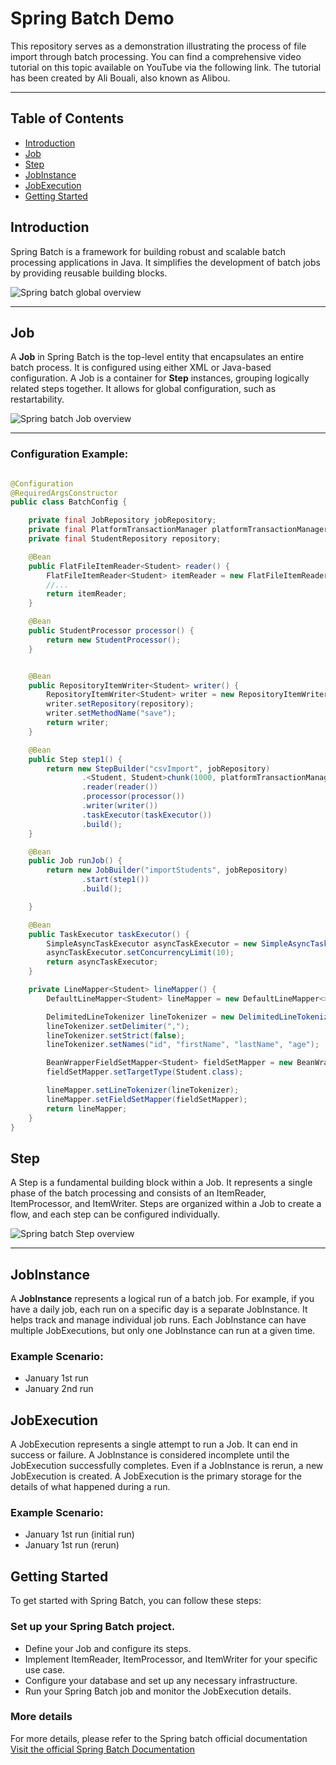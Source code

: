 # Spring Batch Demo

This repository serves as a demonstration illustrating the process of file import through batch processing. You can find
a comprehensive video tutorial on this topic available on YouTube via the following link. The tutorial has been created
by Ali Bouali, also known as Alibou.

---

## Table of Contents

- [Introduction](#introduction)
- [Job](#job)
- [Step](#step)
- [JobInstance](#jobinstance)
- [JobExecution](#jobexecution)
- [Getting Started](#getting-started)

## Introduction

Spring Batch is a framework for building robust and scalable batch processing applications in Java. It simplifies the
development of batch jobs by providing reusable building blocks.

![Spring batch global overview](./spring_batch_global_overview.png)

---

## Job

A **Job** in Spring Batch is the top-level entity that encapsulates an entire batch process. It is configured using
either XML or Java-based configuration. A Job is a container for **Step** instances, grouping logically related steps
together. It allows for global configuration, such as restartability.

![Spring batch Job overview](./spring_batch_job_overview.png)

---

### Configuration Example:

```java

@Configuration
@RequiredArgsConstructor
public class BatchConfig {

    private final JobRepository jobRepository;
    private final PlatformTransactionManager platformTransactionManager;
    private final StudentRepository repository;

    @Bean
    public FlatFileItemReader<Student> reader() {
        FlatFileItemReader<Student> itemReader = new FlatFileItemReader<>();
        //...
        return itemReader;
    }

    @Bean
    public StudentProcessor processor() {
        return new StudentProcessor();
    }


    @Bean
    public RepositoryItemWriter<Student> writer() {
        RepositoryItemWriter<Student> writer = new RepositoryItemWriter<>();
        writer.setRepository(repository);
        writer.setMethodName("save");
        return writer;
    }

    @Bean
    public Step step1() {
        return new StepBuilder("csvImport", jobRepository)
                .<Student, Student>chunk(1000, platformTransactionManager)
                .reader(reader())
                .processor(processor())
                .writer(writer())
                .taskExecutor(taskExecutor())
                .build();
    }

    @Bean
    public Job runJob() {
        return new JobBuilder("importStudents", jobRepository)
                .start(step1())
                .build();

    }

    @Bean
    public TaskExecutor taskExecutor() {
        SimpleAsyncTaskExecutor asyncTaskExecutor = new SimpleAsyncTaskExecutor();
        asyncTaskExecutor.setConcurrencyLimit(10);
        return asyncTaskExecutor;
    }

    private LineMapper<Student> lineMapper() {
        DefaultLineMapper<Student> lineMapper = new DefaultLineMapper<>();

        DelimitedLineTokenizer lineTokenizer = new DelimitedLineTokenizer();
        lineTokenizer.setDelimiter(",");
        lineTokenizer.setStrict(false);
        lineTokenizer.setNames("id", "firstName", "lastName", "age");

        BeanWrapperFieldSetMapper<Student> fieldSetMapper = new BeanWrapperFieldSetMapper<>();
        fieldSetMapper.setTargetType(Student.class);

        lineMapper.setLineTokenizer(lineTokenizer);
        lineMapper.setFieldSetMapper(fieldSetMapper);
        return lineMapper;
    }
}
```

## Step

A Step is a fundamental building block within a Job. It represents a single phase of the batch processing and consists
of an ItemReader, ItemProcessor, and ItemWriter. Steps are organized within a Job to create a flow, and each step can be
configured individually.

![Spring batch Step overview](./spring_batch_step_overview.png)

---

## JobInstance

A **JobInstance** represents a logical run of a batch job. For example, if you have a daily job, each run on a specific
day is a separate JobInstance. It helps track and manage individual job runs. Each JobInstance can have multiple
JobExecutions, but only one JobInstance can run at a given time.

### Example Scenario:

- January 1st run
- January 2nd run

## JobExecution

A JobExecution represents a single attempt to run a Job. It can end in success or failure. A JobInstance is considered
incomplete until the JobExecution successfully completes. Even if a JobInstance is rerun, a new JobExecution is created.
A JobExecution is the primary storage for the details of what happened during a run.

### Example Scenario:

- January 1st run (initial run)
- January 1st run (rerun)

## Getting Started

To get started with Spring Batch, you can follow these steps:

### Set up your Spring Batch project.

- Define your Job and configure its steps.
- Implement ItemReader, ItemProcessor, and ItemWriter for your specific use case.
- Configure your database and set up any necessary infrastructure.
- Run your Spring Batch job and monitor the JobExecution details.

### More details

For more details, please refer to the Spring batch official
documentation [Visit the official Spring Batch Documentation](https://docs.spring.io/spring-batch/docs/current/reference/html/index.html)
